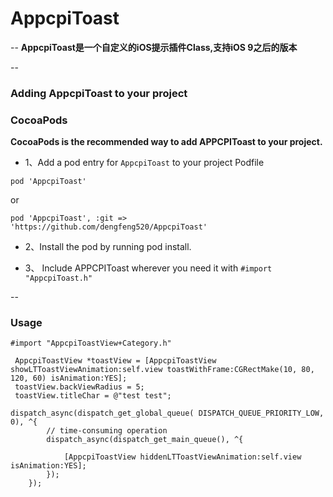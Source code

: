 <h1>AppcpiToast</h1>

--
**AppcpiToast是一个自定义的iOS提示插件Class,支持iOS 9之后的版本**

--
<h3>Adding AppcpiToast to your project</h3>
<h3>CocoaPods</h3>

 **CocoaPods is the recommended way to add APPCPIToast to your project.**

* 1、Add a pod entry for `AppcpiToast` to your project Podfile 

```
pod 'AppcpiToast'
```
or

```
pod 'AppcpiToast', :git => 'https://github.com/dengfeng520/AppcpiToast'
```
 
* 2、Install the pod by running pod install.

* 3、 Include APPCPIToast wherever you need it with `#import "AppcpiToast.h"`

--
<h3>Usage</h3>

```
#import "AppcpiToastView+Category.h"
```

```
 AppcpiToastView *toastView = [AppcpiToastView showLTToastViewAnimation:self.view toastWithFrame:CGRectMake(10, 80, 120, 60) isAnimation:YES];
 toastView.backViewRadius = 5;
 toastView.titleChar = @"test test";

```

```
dispatch_async(dispatch_get_global_queue( DISPATCH_QUEUE_PRIORITY_LOW, 0), ^{
        // time-consuming operation
        dispatch_async(dispatch_get_main_queue(), ^{
            
            [AppcpiToastView hiddenLTToastViewAnimation:self.view isAnimation:YES];
        });
    });
```